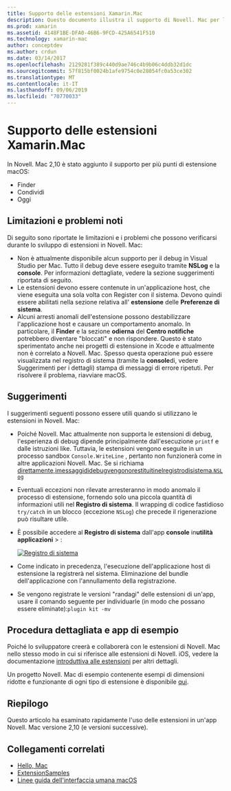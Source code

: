 ```yaml
---
title: Supporto delle estensioni Xamarin.Mac
description: Questo documento illustra il supporto di Novell. Mac per le estensioni Finder, share e Today. Esamina le limitazioni e i problemi noti, i collegamenti a una procedura dettagliata e l'app di esempio e fornisce suggerimenti per l'uso delle estensioni.
ms.prod: xamarin
ms.assetid: 4148F1BE-DFA0-46B6-9FCD-425A6541F510
ms.technology: xamarin-mac
author: conceptdev
ms.author: crdun
ms.date: 03/14/2017
ms.openlocfilehash: 2129281f389c440d9ae746c4b9b06c4ddb32d1dc
ms.sourcegitcommit: 57f815bf0024b1afe9754c0e28054fc0a53ce302
ms.translationtype: MT
ms.contentlocale: it-IT
ms.lasthandoff: 09/06/2019
ms.locfileid: "70770033"
---
```

# <a name="xamarinmac-extension-support"></a>Supporto delle estensioni Xamarin.Mac

In Novell. Mac 2,10 è stato aggiunto il supporto per più punti di estensione macOS:

- Finder
- Condividi
- Oggi

<a name="Limitations-and-Known-Issues" />

## <a name="limitations-and-known-issues"></a>Limitazioni e problemi noti

Di seguito sono riportate le limitazioni e i problemi che possono verificarsi durante lo sviluppo di estensioni in Novell. Mac:

- Non è attualmente disponibile alcun supporto per il debug in Visual Studio per Mac. Tutto il debug deve essere eseguito tramite **NSLog** e la **console**. Per informazioni dettagliate, vedere la sezione suggerimenti riportata di seguito.
- Le estensioni devono essere contenute in un'applicazione host, che viene eseguita una sola volta con Register con il sistema. Devono quindi essere abilitati nella sezione relativa all' **estensione** delle **Preferenze di sistema**. 
- Alcuni arresti anomali dell'estensione possono destabilizzare l'applicazione host e causare un comportamento anomalo. In particolare, il **Finder** e la sezione **odierna** del **Centro notifiche** potrebbero diventare "bloccati" e non rispondere. Questo è stato sperimentato anche nei progetti di estensione in Xcode e attualmente non è correlato a Novell. Mac. Spesso questa operazione può essere visualizzata nel registro di sistema (tramite la **console**di, vedere Suggerimenti per i dettagli) stampa di messaggi di errore ripetuti. Per risolvere il problema, riavviare macOS.

<a name="Tips" />

## <a name="tips"></a>Suggerimenti

I suggerimenti seguenti possono essere utili quando si utilizzano le estensioni in Novell. Mac:

- Poiché Novell. Mac attualmente non supporta le estensioni di debug, l'esperienza di debug dipende principalmente dall'esecuzione `printf` e dalle istruzioni like. Tuttavia, le estensioni vengono eseguite in un processo sandbox `Console.WriteLine` , pertanto non funzionerà come in altre applicazioni Novell. Mac. Se si richiama [ direttamente,imessaggididebugvengonorestituitinelregistrodisistema.`NSLog` ](https://gist.github.com/chamons/e2e409013a449cfbe1f2fbe5547f6554)
- Eventuali eccezioni non rilevate arresteranno in modo anomalo il processo di estensione, fornendo solo una piccola quantità di informazioni utili nel **Registro di sistema**. Il wrapping di codice fastidioso `try/catch` in un blocco (eccezione `NSLog`) che precede il rigenerazione può risultare utile.
- È possibile accedere al **Registro di sistema** dall'app **console** in**utilità** **applicazioni** > :

    [![](extensions-images/extension02.png "Registro di sistema")](extensions-images/extension02.png#lightbox)
- Come indicato in precedenza, l'esecuzione dell'applicazione host di estensione la registrerà nel sistema. Eliminazione del bundle dell'applicazione con l'annullamento della registrazione. 
- Se vengono registrate le versioni "randagi" delle estensioni di un'app, usare il comando seguente per individuarle (in modo che possano essere eliminate):`plugin kit -mv`

<a name="Walkthrough-and-Sample-App" />

## <a name="walkthrough-and-sample-app"></a>Procedura dettagliata e app di esempio

Poiché lo sviluppatore creerà e collaborerà con le estensioni di Novell. Mac nello stesso modo in cui si riferisce alle estensioni di Novell. iOS, vedere la documentazione [introduttiva alle estensioni](~/ios/platform/extensions.md) per altri dettagli.

Un progetto Novell. Mac di esempio contenente esempi di dimensioni ridotte e funzionante di ogni tipo di estensione è disponibile [qui](https://docs.microsoft.com/samples/xamarin/mac-samples/extensionsamples).

<a name="Summary" />

## <a name="summary"></a>Riepilogo

Questo articolo ha esaminato rapidamente l'uso delle estensioni in un'app Novell. Mac versione 2,10 (e versioni successive).

## <a name="related-links"></a>Collegamenti correlati

- [Hello, Mac](~/mac/get-started/hello-mac.md)
- [ExtensionSamples](https://docs.microsoft.com/samples/xamarin/mac-samples/extensionsamples)
- [Linee guida dell'interfaccia umana macOS](https://developer.apple.com/design/human-interface-guidelines/macos/overview/themes/)

